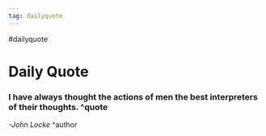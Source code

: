 ```yaml
---
tag: dailyquote
---
```


#dailyquote

# Daily Quote

### I have always thought the actions of men the best interpreters of their thoughts. ^quote
*-John Locke* ^author
